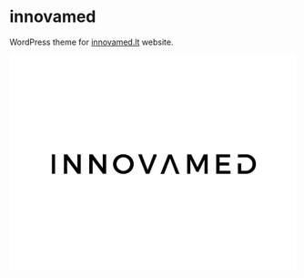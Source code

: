 # innovamed
WordPress theme for [innovamed.lt](http://innovamed.lt) website.

![innovamed logo](/src/screenshot.jpeg "innovamed WordPress theme")
